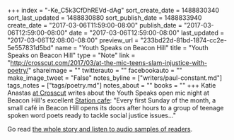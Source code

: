 +++
index = "-Ke_C5k3CfDhREVd-dAg"
sort_create_date = 1488830340
sort_last_updated = 1488830880
sort_publish_date = 1488833940
create_date = "2017-03-06T11:59:00-08:00"
publish_date = "2017-03-06T12:59:00-08:00"
date = "2017-03-06T12:59:00-08:00"
last_updated = "2017-03-06T12:08:00-08:00"
preview_url = "233bd22d-81bd-1874-cc2e-5e557831d5bd"
name = "Youth Speaks on Beacon Hill"
title = "Youth Speaks on Beacon Hill"
type = "Note"
link = "http://crosscut.com/2017/03/at-the-mic-teens-slam-injustice-with-poetry/"
shareimage = ""
twitterauto = ""
facebookauto = ""
make_image_tweet = "False"
notes_byline = ["writers/paul-constant.md"]
tags_notes = ["tags/poetry.md"]
notes_about = ""
books = ""
+++
Katie Anastas [at Crosscut](http://crosscut.com/2017/03/at-the-mic-teens-slam-injustice-with-poetry/) writes about the Youth Speaks open mic night at Beacon Hill's excellent [Station cafe](https://www.facebook.com/TheStationCoffeeShop/): "Every first Sunday of the month, a small café in Beacon Hill opens its doors after hours to a group of teenage spoken word poets ready to tackle social justice issues..." 

Go read [the whole story and listen to audio samples of readers](http://crosscut.com/2017/03/at-the-mic-teens-slam-injustice-with-poetry/).